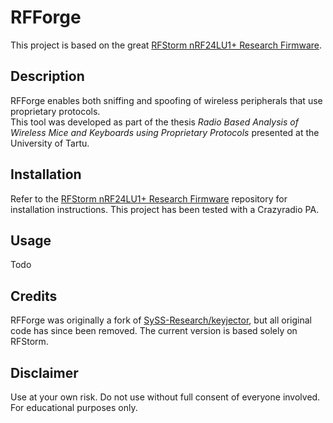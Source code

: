 # RFForge

This project is based on the great [RFStorm nRF24LU1+ Research Firmware](https://github.com/BastilleResearch/nrf-research-firmware).

## Description

RFForge enables both sniffing and spoofing of wireless peripherals that use proprietary protocols.  
This tool was developed as part of the thesis *Radio Based Analysis of Wireless Mice and Keyboards using Proprietary Protocols* presented at the University of Tartu.

## Installation

Refer to the [RFStorm nRF24LU1+ Research Firmware](https://github.com/BastilleResearch/nrf-research-firmware) repository for installation instructions.
This project has been tested with a Crazyradio PA.

## Usage

Todo

## Credits

RFForge was originally a fork of [SySS-Research/keyjector](https://github.com/SySS-Research/keyjector), but all original code has since been removed. The current version is based solely on RFStorm.

## Disclaimer

Use at your own risk. Do not use without full consent of everyone involved. For educational purposes only.
